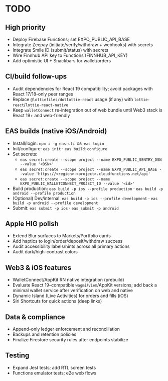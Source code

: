 # TODO

## High priority
- Deploy Firebase Functions; set EXPO_PUBLIC_API_BASE
- Integrate Zeepay (initiate/verify/withdraw + webhooks) with secrets
- Integrate Smile ID (submit/status) with secrets
- Wire Finnhub API key to Functions (FINNHUB_API_KEY)
- Add optimistic UI + Snackbars for wallet/orders

## CI/build follow-ups
- Audit dependencies for React 19 compatibility; avoid packages with React 17/18-only peer ranges
- Replace `@lottiefiles/dotlottie-react` usage (if any) with `lottie-react`/`lottie-react-native`
- Keep `walletConnect` re-integration out of web bundle until Web3 stack is React 19+ and web-friendly

## EAS builds (native iOS/Android)
- Install/login: `npm i -g eas-cli && eas login`
- Init/configure: `eas init` · `eas build:configure`
- Set secrets:
  - `eas secret:create --scope project --name EXPO_PUBLIC_SENTRY_DSN --value '<DSN>'`
  - `eas secret:create --scope project --name EXPO_PUBLIC_API_BASE --value 'https://<region>-<project>.cloudfunctions.net/api'`
  - `eas secret:create --scope project --name EXPO_PUBLIC_WALLETCONNECT_PROJECT_ID --value '<id>'`
- Build production: `eas build -p ios --profile production` · `eas build -p android --profile production`
- (Optional) Dev/internal: `eas build -p ios --profile development` · `eas build -p android --profile development`
- Submit: `eas submit -p ios` · `eas submit -p android`

## Apple HIG polish
- Extend Blur surfaces to Markets/Portfolio cards
- Add haptics to login/order/deposit/withdraw success
- Audit accessibility labels/hints across all primary actions
- Audit dark/high-contrast colors

## Web3 & iOS features
- WalletConnect/AppKit RN native integration (prebuild)
- Evaluate React 19–compatible `wagmi`/`viem`/AppKit versions; add back a minimal wallet service after verification on web and native
- Dynamic Island (Live Activities) for orders and fills (iOS)
- Siri Shortcuts for quick actions (deep links)

## Data & compliance
- Append-only ledger enforcement and reconciliation
- Backups and retention policies
- Finalize Firestore security rules after endpoints stabilize

## Testing
- Expand Jest tests; add RTL screen tests
- Functions emulator tests; e2e web flows
